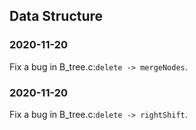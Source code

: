 
## Data Structure

### 2020-11-20

Fix a bug in B_tree.c:`delete -> mergeNodes`.

### 2020-11-20

Fix a bug in B_tree.c:`delete -> rightShift`.
